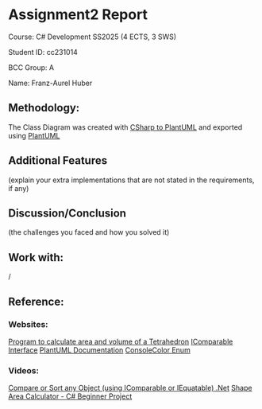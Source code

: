 # Assignment2 Report

Course: C# Development SS2025 (4 ECTS, 3 SWS)

Student ID: cc231014

BCC Group: A

Name: Franz-Aurel Huber

## Methodology: 
The Class Diagram was created with [CSharp to PlantUML](https://github.com/pierre3/PlantUmlClassDiagramGenerator) and exported using [PlantUML](https://github.com/qjebbs/vscode-plantuml)

## Additional Features
(explain your extra implementations that are not stated in the requirements, if any)

## Discussion/Conclusion
(the challenges you faced and how you solved it)

## Work with: 
/

## Reference: 
### Websites:
[Program to calculate area and volume of a Tetrahedron](https://www.geeksforgeeks.org/calculate-area-tetrahedron/)
[IComparable Interface](https://learn.microsoft.com/en-us/dotnet/api/system.icomparable?view=net-9.0)
[PlantUML Documentation](https://plantuml.com/en/guide)
[ConsoleColor Enum](https://learn.microsoft.com/en-us/dotnet/api/system.consolecolor?view=net-9.0)


### Videos:
[Compare or Sort any Object (using IComparable or IEquatable) .Net](https://www.youtube.com/watch?v=Sb8Vr5UVGBw)
[Shape Area Calculator - C# Beginner Project](https://www.youtube.com/watch?v=vxJ4TIQrjt8)